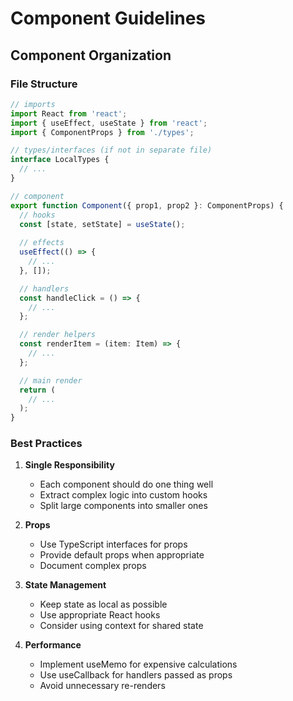 # Component Guidelines

## Component Organization

### File Structure
```typescript
// imports
import React from 'react';
import { useEffect, useState } from 'react';
import { ComponentProps } from './types';

// types/interfaces (if not in separate file)
interface LocalTypes {
  // ...
}

// component
export function Component({ prop1, prop2 }: ComponentProps) {
  // hooks
  const [state, setState] = useState();
  
  // effects
  useEffect(() => {
    // ...
  }, []);

  // handlers
  const handleClick = () => {
    // ...
  };

  // render helpers
  const renderItem = (item: Item) => {
    // ...
  };

  // main render
  return (
    // ...
  );
}
```

### Best Practices

1. **Single Responsibility**
   - Each component should do one thing well
   - Extract complex logic into custom hooks
   - Split large components into smaller ones

2. **Props**
   - Use TypeScript interfaces for props
   - Provide default props when appropriate
   - Document complex props

3. **State Management**
   - Keep state as local as possible
   - Use appropriate React hooks
   - Consider using context for shared state

4. **Performance**
   - Implement useMemo for expensive calculations
   - Use useCallback for handlers passed as props
   - Avoid unnecessary re-renders